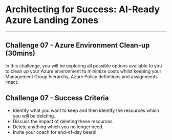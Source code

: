 # Architecting for Success: AI-Ready Azure Landing Zones

---

## Challenge 07 - Azure Environment Clean-up (30mins)

In this challenge, you will be exploring all possible options available to you to clean up your Azure environment to minimize costs whilst keeping your Management Group hierarchy, Azure Policy definitions and assignments intact.

## Challenge 07 - Success Criteria

- Identify what you want to keep and then identify the resources which you will be deleting.
- Discuss the impact of deleting these resources.
- Delete anything which you no longer need.
- Invite your coach for end-of-day beers!

